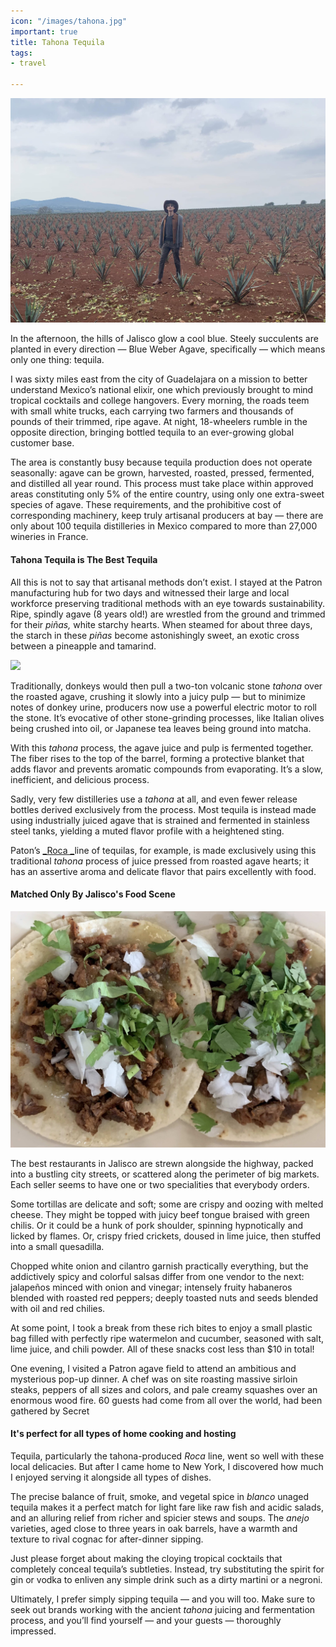 ```yaml
---
icon: "/images/tahona.jpg"
important: true
title: Tahona Tequila
tags:
- travel

---
```

![](/images/patron.jpg)

In the afternoon, the hills of Jalisco glow a cool blue. Steely succulents are planted in every direction — Blue Weber Agave, specifically — which means only one thing: tequila.

I was sixty miles east from the city of Guadelajara on a mission to better understand Mexico’s national elixir, one which previously brought to mind tropical cocktails and college hangovers. Every morning, the roads teem with small white trucks, each carrying two farmers and thousands of pounds of their trimmed, ripe agave. At night, 18-wheelers rumble in the opposite direction, bringing bottled tequila to an ever-growing global customer base.

The area is constantly busy because tequila production does not operate seasonally: agave can be grown, harvested, roasted, pressed, fermented, and distilled all year round. This process must take place within approved areas constituting only 5% of the entire country, using only one extra-sweet species of agave. These requirements, and the prohibitive cost of corresponding machinery, keep truly artisanal producers at bay — there are only about 100 tequila distilleries in Mexico compared to more than 27,000 wineries in France.

#### Tahona Tequila is The Best Tequila

All this is not to say that artisanal methods don’t exist. I stayed at the Patron manufacturing hub for two days and witnessed their large and local workforce preserving traditional methods with an eye towards sustainability. Ripe, spindly agave (8 years old!) are wrestled from the ground and trimmed for their _piñas,_ white starchy hearts. When steamed for about three days, the starch in these _piñas_ become astonishingly sweet, an exotic cross between a pineapple and tamarind.

![](https://cdn.liquor.com/wp-content/uploads/2017/05/18081326/Is-the-Old-School-Way-of-Making-Tequila-Actually-Better-tequla-tapatio-720x480-inline.jpg)

Traditionally, donkeys would then pull a two-ton volcanic stone _tahona_ over the roasted agave, crushing it slowly into a juicy pulp — but to minimize notes of donkey urine, producers now use a powerful electric motor to roll the stone. It’s evocative of other stone-grinding processes, like Italian olives being crushed into oil, or Japanese tea leaves being ground into matcha.

With this _tahona_ process, the agave juice and pulp is fermented together. The fiber rises to the top of the barrel, forming a protective blanket that adds flavor and prevents aromatic compounds from evaporating. It’s a slow, inefficient, and delicious process. 

Sadly, very few distilleries use a _tahona_ at all, and even fewer release bottles derived exclusively from the process. Most tequila is instead made using industrially juiced agave that is strained and fermented in stainless steel tanks, yielding a muted flavor profile with a heightened sting.

Paton’s [_Roca _](https://www.patrontequila.com/products/roca.html)line of tequilas, for example, is made exclusively using this traditional _tahona_ process of juice pressed from roasted agave hearts; it has an assertive aroma and delicate flavor that pairs excellently with food.

#### Matched Only By Jalisco's Food Scene

![](/images/tacos.jpg)

The best restaurants in Jalisco are strewn alongside the highway, packed into a bustling city streets, or scattered along the perimeter of big markets. Each seller seems to have one or two specialities that everybody orders.

Some tortillas are delicate and soft; some are crispy and oozing with melted cheese. They might be topped with juicy beef tongue braised with green chilis. Or it could be a hunk of pork shoulder, spinning hypnotically and licked by flames. Or, crispy fried crickets, doused in lime juice, then stuffed into a small quesadilla.

Chopped white onion and cilantro garnish practically everything, but the addictively spicy and colorful salsas differ from one vendor to the next: jalapeños minced with onion and vinegar; intensely fruity habaneros blended with roasted red peppers; deeply toasted nuts and seeds blended with oil and red chilies.

At some point, I took a break from these rich bites to enjoy a small plastic bag filled with perfectly ripe watermelon and cucumber, seasoned with salt, lime juice, and chili powder. All of these snacks cost less than $10 in total!

One evening, I visited a Patron agave field to attend an ambitious and mysterious pop-up dinner. A chef was on site roasting massive sirloin steaks, peppers of all sizes and colors, and pale creamy squashes over an enormous wood fire. 60 guests had come from all over the world, had been gathered by Secret

#### It's perfect for all types of home cooking and hosting

Tequila, particularly the tahona-produced _Roca_ line, went so well with these local delicacies. But after I came home to New York, I discovered how much I enjoyed serving it alongside all types of dishes.

The precise balance of fruit, smoke, and vegetal spice in _blanco_ unaged tequila makes it a perfect match for light fare like raw fish and acidic salads, and an alluring relief from richer and spicier stews and soups. The _anejo_ varieties, aged close to three years in oak barrels, have a warmth and texture to rival cognac for after-dinner sipping.

Just please forget about making the cloying tropical cocktails that completely conceal tequila’s subtleties. Instead, try substituting the spirit for gin or vodka to enliven any simple drink such as a dirty martini or a negroni.

Ultimately, I prefer simply sipping tequila — and you will too. Make sure to seek out brands working with the ancient _tahona_ juicing and fermentation process, and you’ll find yourself — and your guests — thoroughly impressed.